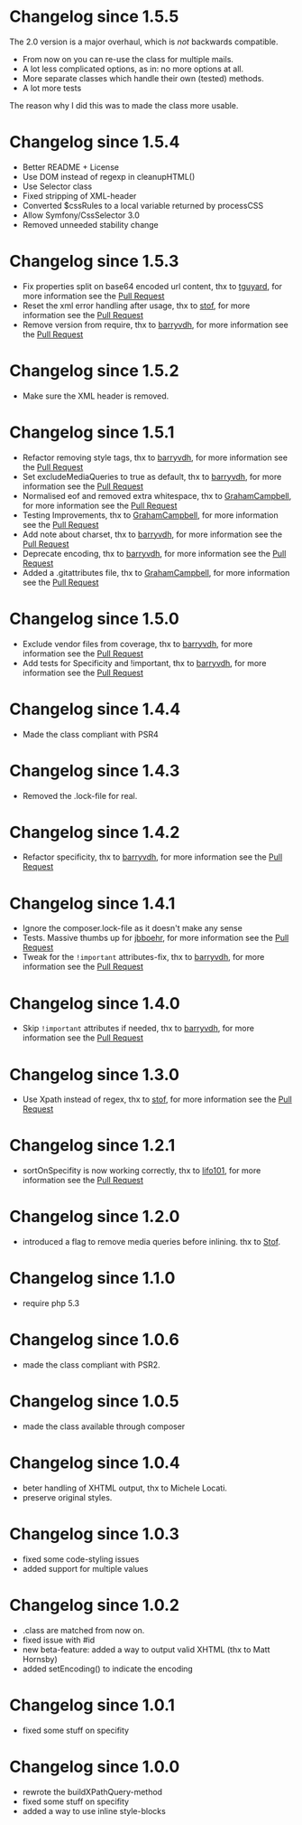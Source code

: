 # Changelog since 1.5.5

The 2.0 version is a major overhaul, which is *not* backwards compatible.

* From now on you can re-use the class for multiple mails.
* A lot less complicated options, as in: no more options at all.
* More separate classes which handle their own (tested) methods.
* A lot more tests

The reason why I did this was to made the class more usable.

# Changelog since 1.5.4

* Better README + License
* Use DOM instead of regexp in cleanupHTML()
* Use Selector class
* Fixed stripping of XML-header
* Converted $cssRules to a local variable returned by processCSS
* Allow Symfony/CssSelector 3.0
* Removed unneeded stability change

# Changelog since 1.5.3

* Fix properties split on base64 encoded url content, thx to [tguyard](https://github.com/Giga-gg),
    for more information see the [Pull Request](https://github.com/tijsverkoyen/CssToInlineStyles/pull/79)
* Reset the xml error handling after usage, thx to [stof](https://github.com/stof),
    for more information see the [Pull Request](https://github.com/tijsverkoyen/CssToInlineStyles/pull/80)
* Remove version from require, thx to [barryvdh](https://github.com/barryvdh),
    for more information see the [Pull Request](https://github.com/tijsverkoyen/CssToInlineStyles/pull/85)

# Changelog since 1.5.2

* Make sure the XML header is removed.

# Changelog since 1.5.1

* Refactor removing style tags, thx to [barryvdh](https://github.com/barryvdh),
    for more information see the [Pull Request](https://github.com/tijsverkoyen/CssToInlineStyles/pull/72)
* Set excludeMediaQueries to true as default, thx to [barryvdh](https://github.com/barryvdh),
    for more information see the [Pull Request](https://github.com/tijsverkoyen/CssToInlineStyles/pull/69)
* Normalised eof and removed extra whitespace, thx to [GrahamCampbell](https://github.com/GrahamCampbell),
    for more information see the [Pull Request](https://github.com/tijsverkoyen/CssToInlineStyles/pull/68)
* Testing Improvements, thx to [GrahamCampbell](https://github.com/GrahamCampbell),
    for more information see the [Pull Request](https://github.com/tijsverkoyen/CssToInlineStyles/pull/70)
* Add note about charset, thx to [barryvdh](https://github.com/barryvdh),
    for more information see the [Pull Request](https://github.com/tijsverkoyen/CssToInlineStyles/pull/73)
* Deprecate encoding, thx to [barryvdh](https://github.com/barryvdh),
    for more information see the [Pull Request](https://github.com/tijsverkoyen/CssToInlineStyles/pull/74)
* Added a .gitattributes file, thx to [GrahamCampbell](https://github.com/GrahamCampbell),
    for more information see the [Pull Request](https://github.com/tijsverkoyen/CssToInlineStyles/pull/71)

# Changelog since 1.5.0

* Exclude vendor files from coverage, thx to [barryvdh](https://github.com/barryvdh),
    for more information see the [Pull Request](https://github.com/tijsverkoyen/CssToInlineStyles/pull/67)
* Add tests for Specificity and !important, thx to [barryvdh](https://github.com/barryvdh),
    for more information see the [Pull Request](https://github.com/tijsverkoyen/CssToInlineStyles/pull/65)


# Changelog since 1.4.4

* Made the class compliant with PSR4

# Changelog since 1.4.3

* Removed the .lock-file for real.

# Changelog since 1.4.2

* Refactor specificity, thx to [barryvdh](https://github.com/barryvdh),
    for more information see the [Pull Request](https://github.com/tijsverkoyen/CssToInlineStyles/pull/59)

# Changelog since 1.4.1

* Ignore the composer.lock-file as it doesn't make any sense
* Tests. Massive thumbs up for [jbboehr](https://github.com/jbboehr),
    for more information see the [Pull Request](https://github.com/tijsverkoyen/CssToInlineStyles/pull/61)
* Tweak for the `!important` attributes-fix, thx to [barryvdh](https://github.com/barryvdh),
    for more information see the [Pull Request](https://github.com/tijsverkoyen/CssToInlineStyles/pull/62)

# Changelog since 1.4.0

* Skip `!important` attributes if needed, thx to [barryvdh](https://github.com/barryvdh),
    for more information see the [Pull Request](https://github.com/tijsverkoyen/CssToInlineStyles/pull/58)

# Changelog since 1.3.0

* Use Xpath instead of regex, thx to [stof](https://github.com/stof),
    for more information see the [Pull Request](https://github.com/tijsverkoyen/CssToInlineStyles/pull/52)

# Changelog since 1.2.1

* sortOnSpecifity is now working correctly, thx to [lifo101](https://github.com/lifo101),
    for more information see the [Pull Request](https://github.com/tijsverkoyen/CssToInlineStyles/pull/37)

# Changelog since 1.2.0

* introduced a flag to remove media queries before inlining. thx to [Stof](https://github.com/stof).

# Changelog since 1.1.0

* require php 5.3

# Changelog since 1.0.6

* made the class compliant with PSR2.

# Changelog since 1.0.5

* made the class available through composer

# Changelog since 1.0.4

* beter handling of XHTML output, thx to Michele Locati.
* preserve original styles.

# Changelog since 1.0.3

* fixed some code-styling issues
* added support for multiple values

# Changelog since 1.0.2

* .class are matched from now on.
* fixed issue with #id
* new beta-feature: added a way to output valid XHTML (thx to Matt Hornsby)
* added setEncoding() to indicate the encoding

# Changelog since 1.0.1

* fixed some stuff on specifity

# Changelog since 1.0.0

* rewrote the buildXPathQuery-method
* fixed some stuff on specifity
* added a way to use inline style-blocks
